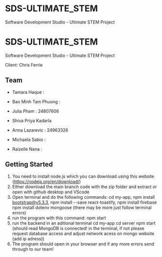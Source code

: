 # SDS-ULTIMATE_STEM

Software Development Studio - Ultimate STEM Project

# SDS-ULTIMATE_STEM

Software Development Studio - Ultimate STEM Project

Client:
Chris Ferrie

## Team
- Tamara Haque :
  
- Bao Minh Tam Phuong :

- Julia Pham : 24807606

- Shiva Priya Kadarla

- Anna Lazarevic : 24963326

- Michaela Sabio :

- Raizelle Nana :

## Getting Started
1. You need to install node.js which you can download using this website (https://nodejs.org/en/download/)
2. Either download the main branch code with the zip folder and extract or open with github desktop and VScode
3. Open terminal and do the following commands:
   cd my-app,
   npm install bootstrap@v5.3.3,
   npm install --save react-toastify,
   npm install firebase
   npm install dotenv mongoose
   (there may be more just follow terminal errors)
4. run the program with this command:
   npm start
5. run the backend in an aditional terminal
   cd my-app
   cd server
   npm start
   (should read MongoDB is connected! in the terminal, if not please request database access and adjust network acess on mongo website (add ip adress))
6. The program should open in your browser and if any more errors send through to our team!
